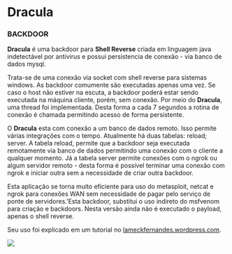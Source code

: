 # Dracula

### BACKDOOR

<p><b>Dracula</b> é uma backdoor para <b>Shell Reverse</b> criada em linguagem java indetectável por antivirus e possui persistencia de conexão - via banco de dados mysql.</p>

<p>Trata-se de uma conexão via socket com shell reverse para sistemas windows. As backdoor comumente são executadas apenas uma vez. Se caso o host não estiver na escuta, a backdoor poderá estar sendo executada na máquina cliente, porém, sem conexão. Por meio do <b>Dracula</b>, uma thread foi implementada. Desta forma a cada 7 segundos a rotina de conexão é chamada permitindo acesso de forma persistente.</p>

<p>O <b>Dracula</b> esta com conexão a um banco de dados remoto. Isso permite várias integrações com o tempo. Atualmente há duas tabelas: reload; server. A tabela reload, permite que a backdoor seja executada remotamente via banco de dados permitindo uma conexão com o cliente a qualquer momento. Já a tabela server permite conexões com o ngrok ou algum servidor remoto - desta forma é possível terminar uma conexão com ngrok e iniciar outra sem a necessidade de criar outra backdoor.</p>
  
<p>Esta aplicação se torna muito eficiente para uso do metasploit, netcat e ngrok para conexões WAN sem necessidade de pagar pelo serviço de ponte de servidores.'Esta backdoor, substitui o uso indireto do msfvenom para criação e backdoors. Nesta versão ainda não é executado o payload, apenas o shell reverse.</p>

<p>Seu uso foi explicado em um tutorial no <a href="https://lameckfernandes.wordpress.com/2019/02/04/dracula-backdoor/" target="_blank">lameckfernandes.wordpress.com</a>.</p>

<img src="https://www.hagmannreport.com/wp-content/uploads/2017/05/vampire-clip-art-happy-dracula.jpg" />
